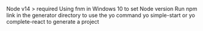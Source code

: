 Node v14 > required
Using fnm in Windows 10 to set Node version
Run npm link in the generator directory to use the yo command
yo simple-start or yo complete-react to generate a project
